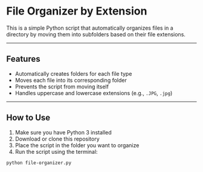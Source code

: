 # File Organizer by Extension

This is a simple Python script that automatically organizes files in a directory by moving them into subfolders based on their file extensions.

---

## Features

- Automatically creates folders for each file type
- Moves each file into its corresponding folder
- Prevents the script from moving itself
- Handles uppercase and lowercase extensions (e.g., `.JPG`, `.jpg`)

---

## How to Use

1. Make sure you have Python 3 installed
2. Download or clone this repository
3. Place the script in the folder you want to organize
4. Run the script using the terminal:

```bash
python file-organizer.py
